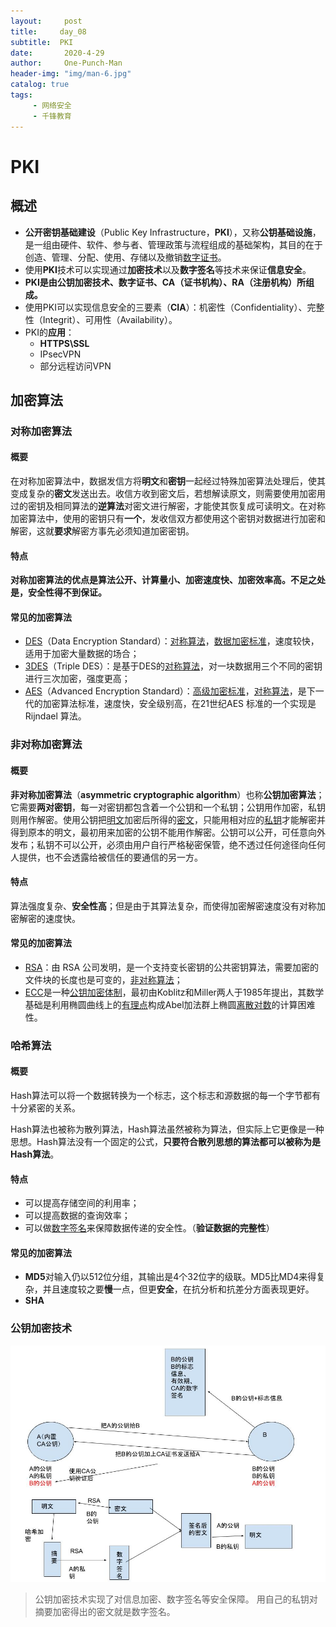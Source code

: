 ```yaml
---
layout:     post
title:     day_08
subtitle:  PKI
date:       2020-4-29
author:     One-Punch-Man
header-img: "img/man-6.jpg"
catalog: true
tags: 
     - 网络安全
     - 千锋教育
---
```


# PKI

## 概述

- **公开密钥基础建设**（Public Key Infrastructure，**PKI**），又称**公钥基础设施**，是一组由硬件、软件、参与者、管理政策与流程组成的基础架构，其目的在于创造、管理、分配、使用、存储以及撤销[数字证书](https://zh.wikipedia.org/wiki/數位憑證)。
- 使用**PKI**技术可以实现通过**加密技术**以及**数字签名**等技术来保证**信息安全**。
- **PKI是由公钥加密技术、数字证书、CA（证书机构）、RA（注册机构）所组成。**
- 使用PKI可以实现信息安全的三要素（**CIA**）：机密性（Confidentiality）、完整性（Integrit）、可用性（Availability）。
- PKI的**应用**：
  - **HTTPS\SSL**
  - IPsecVPN
  - 部分远程访问VPN

## 加密算法

### 对称加密算法

#### 概要

在对称加密算法中，数据发信方将**明文**和**密钥**一起经过特殊加密算法处理后，使其变成复杂的**密文**发送出去。收信方收到密文后，若想解读原文，则需要使用加密用过的密钥及相同算法的**逆算法**对密文进行解密，才能使其恢复成可读明文。在对称加密算法中，使用的密钥只有**一个**，发收信双方都使用这个密钥对数据进行加密和解密，这就**要求**解密方事先必须知道加密密钥。

#### 特点

**对称加密算法的优点是算法公开、计算量小、加密速度快、加密效率高。不足之处是，安全性得不到保证。**

#### 常见的加密算法

- [DES](https://baike.baidu.com/item/DES)（Data Encryption Standard）：[对称算法](https://baike.baidu.com/item/对称算法)，[数据加密标准](https://baike.baidu.com/item/数据加密标准)，速度较快，适用于加密大量数据的场合；
- [3DES](https://baike.baidu.com/item/3DES)（Triple DES）：是基于DES的[对称算法](https://baike.baidu.com/item/对称算法)，对一块数据用三个不同的密钥进行三次加密，强度更高；
- [AES](https://baike.baidu.com/item/AES)（Advanced Encryption Standard）：[高级加密标准](https://baike.baidu.com/item/高级加密标准)，[对称算法](https://baike.baidu.com/item/对称算法)，是下一代的加密算法标准，速度快，安全级别高，在21世纪AES 标准的一个实现是 Rijndael 算法。

### 非对称加密算法

#### 概要

**非对称加密算法**（**asymmetric cryptographic algorithm**）也称**公钥加密算法**；它需要**两对密钥**，每一对密钥都包含着一个公钥和一个私钥；公钥用作加密，私钥则用作解密。使用公钥把[明文](https://zh.wikipedia.org/wiki/明文)加密后所得的[密文](https://zh.wikipedia.org/wiki/密文)，只能用相对应的[私钥](https://zh.wikipedia.org/wiki/私钥)才能解密并得到原本的明文，最初用来加密的公钥不能用作解密。公钥可以公开，可任意向外发布；私钥不可以公开，必须由用户自行严格秘密保管，绝不透过任何途径向任何人提供，也不会透露给被信任的要通信的另一方。

#### 特点

算法强度复杂、**安全性高**；但是由于其算法复杂，而使得加密解密速度没有对称加密解密的速度快。

#### 常见的加密算法

- [RSA](https://baike.baidu.com/item/RSA)：由 RSA 公司发明，是一个支持变长密钥的公共密钥算法，需要加密的文件块的长度也是可变的，[非对称算法](https://baike.baidu.com/item/非对称算法)；
- [ECC](https://baike.baidu.com/item/ECC/850480)是一种[公钥加密体制](https://baike.baidu.com/item/公钥加密体制/7080546)，最初由Koblitz和Miller两人于1985年提出，其数学基础是利用椭圆曲线上的[有理点](https://baike.baidu.com/item/有理点/11033217)构成Abel加法群上椭圆[离散对数](https://baike.baidu.com/item/离散对数/4538780)的计算困难性。

### 哈希算法

#### 概要

Hash算法可以将一个数据转换为一个标志，这个标志和源数据的每一个字节都有十分紧密的关系。

Hash算法也被称为散列算法，Hash算法虽然被称为算法，但实际上它更像是一种思想。Hash算法没有一个固定的公式，**只要符合散列思想的算法都可以被称为是Hash算法**。

#### 特点

- 可以提高存储空间的利用率；
- 可以提高数据的查询效率；
- 可以做[数字签名](https://baike.baidu.com/item/数字签名/212550)来保障数据传递的安全性。（**验证数据的完整性**）

#### 常见的加密算法

- **MD5**对输入仍以512位分组，其输出是4个32位字的级联。MD5比MD4来得复杂，并且速度较之要**慢**一点，但更**安全**，在抗分析和抗差分方面表现更好。
- **SHA**

### 公钥加密技术

![RSA](\img\day_08_01.jpg)

> 公钥加密技术实现了对信息加密、数字签名等安全保障。
> 用自己的私钥对摘要加密得出的密文就是数字签名。